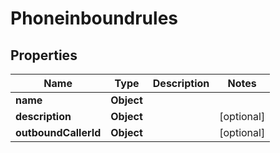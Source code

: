 

# Phoneinboundrules


## Properties

| Name | Type | Description | Notes |
|------------ | ------------- | ------------- | -------------|
|**name** | **Object** |  |  |
|**description** | **Object** |  |  [optional] |
|**outboundCallerId** | **Object** |  |  [optional] |



